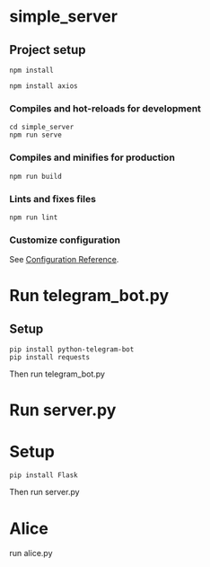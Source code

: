 # simple_server

## Project setup
```
npm install
```
```
npm install axios
```

### Compiles and hot-reloads for development
```
cd simple_server
npm run serve
```

### Compiles and minifies for production
```
npm run build
```

### Lints and fixes files
```
npm run lint
```

### Customize configuration
See [Configuration Reference](https://cli.vuejs.org/config/).

# Run telegram_bot.py
## Setup
```
pip install python-telegram-bot
pip install requests
```
Then run telegram_bot.py

# Run server.py
# Setup
```
pip install Flask
```
Then run server.py

# Alice
run alice.py